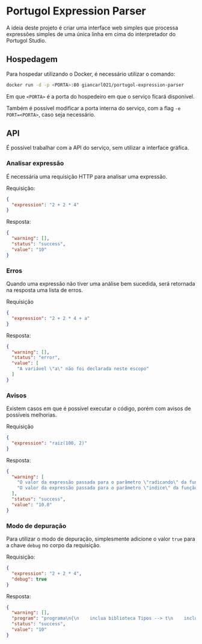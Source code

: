 # Portugol Expression Parser

A ideia deste projeto é criar uma interface web simples que processa expressões simples de uma única linha em cima do interpretador do Portugol Studio.

## Hospedagem

Para hospedar utilizando o Docker, é necessário utilizar o comando:

```bash
docker run -d -p <PORTA>:80 giancarl021/portugol-expression-parser
```

Em que ``<PORTA>`` é a porta do hospedeiro em que o serviço ficará disponível.

Também é possível modificar a porta interna do serviço, com a flag ``-e PORT=<PORTA>``, caso seja necessário.

## API

É possível trabalhar com a API do serviço, sem utilizar a interface gráfica.

### Analisar expressão

É necessária uma requisição HTTP para analisar uma expressão.

Requisição:
```json
{
  "expression": "2 + 2 * 4"
}
```

Resposta:
```json
{
  "warning": [],
  "status": "success",
  "value": "10"
}
```

### Erros
Quando uma expressão não tiver uma análise bem sucedida, será retornada na resposta uma lista de erros.

Requisição
```json
{
  "expression": "2 + 2 * 4 + a"
}
```

Resposta:
```json
{
  "warning": [],
  "status": "error",
  "value": [
    "A variável \"a\" não foi declarada neste escopo"
  ]
}
```

### Avisos
Existem casos em que é possível executar o código, porém com avisos de possíveis melhorias.

Requisição
```json
{
  "expression": "raiz(100, 2)"
}
```

Resposta:
```json
{
  "warning": [
    "O valor da expressão passada para o parâmetro \"radicando\" da função \"raiz\" será automaticamente convertido de \"inteiro\" para \"real\"",
    "O valor da expressão passada para o parâmetro \"indice\" da função \"raiz\" será automaticamente convertido de \"inteiro\" para \"real\""
  ],
  "status": "success",
  "value": "10.0"
}
```

### Modo de depuração

Para utilizar o modo de depuração, simplesmente adicione o valor ``true`` para a chave ``debug`` no corpo da requisição.

Requisição:
```json
{
  "expression": "2 + 2 * 4",
  "debug": true
}
```

Resposta:
```json
{
  "warning": [],
  "program": "programa\n{\n    inclua biblioteca Tipos --> t\n    inclua biblioteca Matematica --> m\n    funcao inicio()\n    {\n        escreva(2 + 2 * 4)\n    }\n}",
  "status": "success",
  "value": "10"
}
```